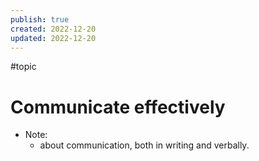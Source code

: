 ```yaml
---
publish: true
created: 2022-12-20
updated: 2022-12-20
---
```

#topic 

# Communicate effectively
- Note:
	- about communication, both in writing and verbally.

